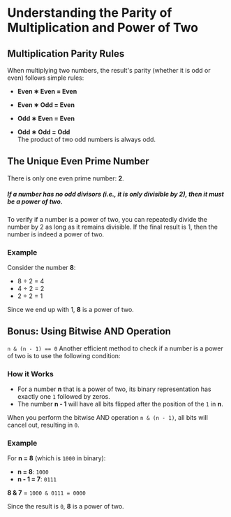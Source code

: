# Understanding the Parity of Multiplication and Power of Two

## Multiplication Parity Rules

When multiplying two numbers, the result's parity (whether it is odd or even) follows simple rules:

- **Even ∗ Even = Even**
- **Even ∗ Odd = Even**

- **Odd ∗ Even = Even**

- **Odd ∗ Odd = Odd**  
  The product of two odd numbers is always odd.

## The Unique Even Prime Number

There is only one even prime number: **2**.

##### If a number has no odd divisors (i.e., it is only divisible by 2), then it _must_ be a power of two.

To verify if a number is a power of two, you can repeatedly divide the number by 2 as long as it remains divisible. If the final result is 1, then the number is indeed a power of two.

### Example

Consider the number **8**:

- 8 ÷ 2 = 4
- 4 ÷ 2 = 2
- 2 ÷ 2 = 1

Since we end up with 1, **8** is a power of two.

## Bonus: Using Bitwise AND Operation

`n & (n - 1) == 0`
Another efficient method to check if a number is a power of two is to use the following condition:

### How it Works

- For a number **n** that is a power of two, its binary representation has exactly one `1` followed by zeros.
- The number **n - 1** will have all bits flipped after the position of the `1` in **n**.

When you perform the bitwise AND operation `n & (n - 1)`, all bits will cancel out, resulting in `0`.

### Example

For **n = 8** (which is `1000` in binary):

- **n = 8**: `1000`
- **n - 1 = 7**: `0111`

**8 & 7** = `1000 & 0111 = 0000`

Since the result is `0`, **8** is a power of two.
